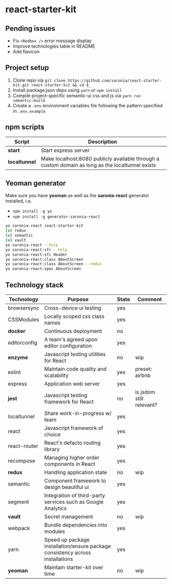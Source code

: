 # react-starter-kit

## Pending issues

* Fix `<Redbox />` error message display
* Improve technologies table in README
* Add flavicon

## Project setup

1. Clone repo via `git clone https://github.com/saronia/react-starter-kit.git react-starter-kit && cd $_`
2. Install package.json deps using `yarn` or `npm install`
3. Compile project-specific semantic-ui css and js via `yarn run semantic:build` 
4. Create a `.env` environment variables file following the pattern specified in `.env.example`

## npm scripts

| Script | Description |
|--------|-------------|
| **start** | Start express server |
| **localtunnel** | Make localhost:8080 publicly available through a custom domain as long as the localtunnel exists |


## Yeoman generator

Make sure you have **yeoman** as well as the **saronia-react** generator installed, i.e. 
* `npm install -g yo`
* `npm install -g generator-saronia-react`

```sh
yo saronia-react react-starter-kit
(x) redux
(x) semantic
(x) vault
yo saronia-react --help
yo saronia-react:sfc --help
yo saronia-react:sfc Header
yo saronia-react:class AboutScreen
yo saronia-react:class AboutScreen --redux
yo saronia-react:spec AboutScreen
```

## Technology stack

| Technology | Purpose | State | Comment |
|------------|---------|-------|---------|
| browsersync | Cross-device ui testing | yes |  |
| CSSModules | Locally scoped css class names | yes | |
| **docker** | Continuous deployment | no |  |
| editorconfig | A team's agreed upon editor configuration | yes |   |
| **enzyme** | Javascript testing utilities for React | no | wip |
| eslint | Maintain code quality and scalability | yes | preset: airbnb |
| express | Application web server | yes |   |
| **jest** | Javascript testing framework for React | no | is jsdom still relevant? |
| localtunnel | Share work-in-progress w/ team | yes | |
| react | Javascript framework of choice | yes | |
| react-router | React's defacto routing library | yes | |
| recompose | Managing higher order components in React | yes | |
| **redux** | Handling application state | no | wip |
| semantic | Component framework to design beautiful ui | yes |  |
| segment | Integration of third-party services such as Google Analytics | yes |  |
| **vault** | Secret management | no | wip |
| webpack | Bundle dependencies into modules | yes | |
| yarn | Speed up package installation/ensure package consistency across installations | yes |   |
| **yeoman** | Maintain starter-kit over time | no | wip |
